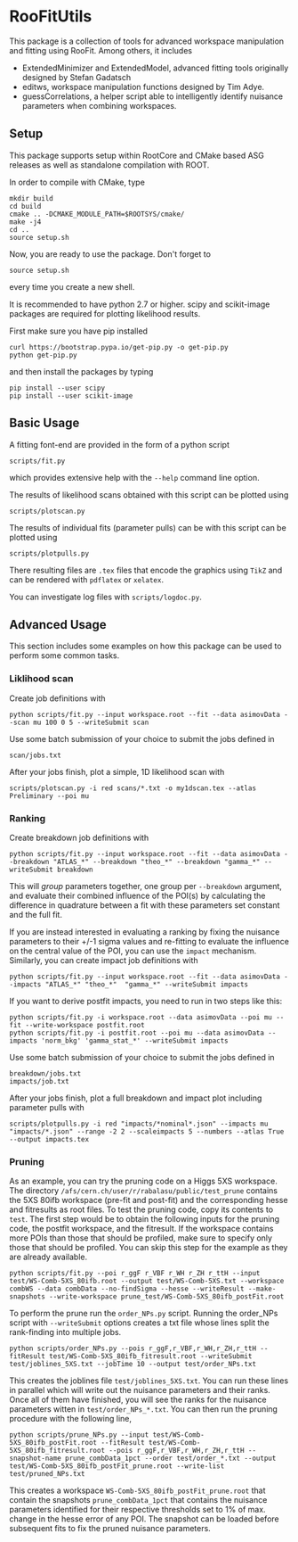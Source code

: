 # RooFitUtils

This package is a collection of tools for advanced workspace
manipulation and fitting using RooFit. Among others, it includes

 * ExtendedMinimizer and ExtendedModel, advanced fitting tools originally designed by Stefan Gadatsch
 * editws, workspace manipulation functions designed by Tim Adye.
 * guessCorrelations, a helper script able to intelligently identify nuisance parameters when combining workspaces.

## Setup

This package supports setup within RootCore and CMake based ASG
releases as well as standalone compilation with ROOT.

In order to compile with CMake, type

    mkdir build
    cd build
    cmake .. -DCMAKE_MODULE_PATH=$ROOTSYS/cmake/
    make -j4
    cd ..
    source setup.sh

Now, you are ready to use the package. Don't forget to 

    source setup.sh

every time you create a new shell.

It is recommended to have python 2.7 or higher.
scipy and scikit-image packages are required 
for plotting likelihood results. 

First make sure you have pip installed

    curl https://bootstrap.pypa.io/get-pip.py -o get-pip.py
    python get-pip.py

and then install the packages by typing

    pip install --user scipy
    pip install --user scikit-image

## Basic Usage

A fitting font-end are provided in the form of a python script 

    scripts/fit.py

which provides extensive help with the `--help` command line option. 

The results of likelihood scans obtained with this script can be plotted using 

    scripts/plotscan.py

The results of individual fits (parameter pulls) can be with this script can be plotted using 

    scripts/plotpulls.py

There resulting files are `.tex` files that encode the graphics using `TikZ` and can be rendered with `pdflatex` or `xelatex`.

You can investigate log files with `scripts/logdoc.py`.

    
## Advanced Usage

This section includes some examples on how this package can be used to perform some common tasks.

### Liklihood scan

Create job definitions with

    python scripts/fit.py --input workspace.root --fit --data asimovData --scan mu 100 0 5 --writeSubmit scan
    
Use some batch submission of your choice to submit the jobs defined in 

    scan/jobs.txt

After your jobs finish, plot a simple, 1D likelihood scan with

    scripts/plotscan.py -i red scans/*.txt -o my1dscan.tex --atlas Preliminary --poi mu


### Ranking

Create breakdown job definitions with

    python scripts/fit.py --input workspace.root --fit --data asimovData --breakdown "ATLAS_*" --breakdown "theo_*" --breakdown "gamma_*" --writeSubmit breakdown

This will _group_ parameters together, one group per `--breakdown`
argument, and evaluate their combined influence of the POI(s) by
calculating the difference in quadrature between a fit with these
parameters set constant and the full fit.

If you are instead interested in evaluating a ranking by fixing the
nuisance parameters to their +/-1 sigma values and re-fitting to
evaluate the influence on the central value of the POI, you can use
the `impact` mechanism. Similarly, you can create impact job
definitions with

    python scripts/fit.py --input workspace.root --fit --data asimovData --impacts "ATLAS_*" "theo_*"  "gamma_*" --writeSubmit impacts
    
If you want to derive postfit impacts, you need to run in two steps like this:

    python scripts/fit.py -i workspace.root --data asimovData --poi mu --fit --write-workspace postfit.root
    python scripts/fit.py -i postfit.root --poi mu --data asimovData --impacts 'norm_bkg' 'gamma_stat_*' --writeSubmit impacts 
    
Use some batch submission of your choice to submit the jobs defined in 

    breakdown/jobs.txt
    impacts/job.txt

After your jobs finish, plot a full breakdown and impact plot including parameter pulls with

    scripts/plotpulls.py -i red "impacts/*nominal*.json" --impacts mu "impacts/*.json" --range -2 2 --scaleimpacts 5 --numbers --atlas True --output impacts.tex

### Pruning

As an example, you can try the pruning code on a Higgs 5XS
workspace. The directory
`/afs/cern.ch/user/r/rabalasu/public/test_prune` contains the 5XS
80ifb workspace (pre-fit and post-fit) and the corresponding hesse and
fitresults as root files. To test the pruning code, copy its contents
to `test`.  The first step would be to obtain the following inputs for
the pruning code, the postfit workspace, and the fitresult. If the
workspace contains more POIs than those that should be profiled, make sure
to specify only those that should be profiled. 
You can skip this step for the example as they are already
available.

    python scripts/fit.py --poi r_ggF r_VBF r_WH r_ZH r_ttH --input test/WS-Comb-5XS_80ifb.root --output test/WS-Comb-5XS.txt --workspace combWS --data combData --no-findSigma --hesse --writeResult --make-snapshots --write-workspace prune_test/WS-Comb-5XS_80ifb_postFit.root

 To perform the prune run the `order_NPs.py` script. Running the
 order_NPs script with `--writeSubmit` options creates a txt file
 whose lines split the rank-finding into multiple jobs.

    python scripts/order_NPs.py --pois r_ggF,r_VBF,r_WH,r_ZH,r_ttH --fitResult test/WS-Comb-5XS_80ifb_fitresult.root --writeSubmit test/joblines_5XS.txt --jobTime 10 --output test/order_NPs.txt

This creates the joblines file `test/joblines_5XS.txt`. You can run
these lines in parallel which will write out the nuisance parameters
and their ranks.  Once all of them have finished, you will see the
ranks for the nuisance parameters witten in
`test/order_NPs_*.txt`. You can then run the pruning procedure with
the following line,

    python scripts/prune_NPs.py --input test/WS-Comb-5XS_80ifb_postFit.root --fitResult test/WS-Comb-5XS_80ifb_fitresult.root --pois r_ggF,r_VBF,r_WH,r_ZH,r_ttH --snapshot-name prune_combData_1pct --order test/order_*.txt --output test/WS-Comb-5XS_80ifb_postFit_prune.root --write-list test/pruned_NPs.txt

This creates a workspace `WS-Comb-5XS_80ifb_postFit_prune.root` that
contain the snapshots `prune_combData_1pct` that contains the nuisance
parameters identified for their respective thresholds set to 1% of max.
change in the hesse error of any POI. The snapshot can be loaded before
subsequent fits to fix the pruned nuisance parameters.
